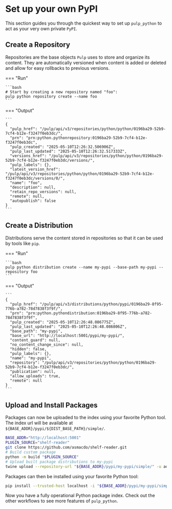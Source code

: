 # Set up your own PyPI

This section guides you through the quickest way to set up `pulp_python` to act as your very own
private `PyPI`.

## Create a Repository

Repositories are the base objects `Pulp` uses to store and organize its content. They are automatically
versioned when content is added or deleted and allow for easy rollbacks to previous versions.

=== "Run"

    ```bash
    # Start by creating a new repository named "foo":
    pulp python repository create --name foo
    ```

=== "Output"

    ```
    {
      "pulp_href": "/pulp/api/v3/repositories/python/python/0196ba29-52b9-7cf4-b12e-f3247f0eb3dc/",
      "prn": "prn:python.pythonrepository:0196ba29-52b9-7cf4-b12e-f3247f0eb3dc",
      "pulp_created": "2025-05-10T12:26:32.506906Z",
      "pulp_last_updated": "2025-05-10T12:26:32.517333Z",
      "versions_href": "/pulp/api/v3/repositories/python/python/0196ba29-52b9-7cf4-b12e-f3247f0eb3dc/versions/",
      "pulp_labels": {},
      "latest_version_href": "/pulp/api/v3/repositories/python/python/0196ba29-52b9-7cf4-b12e-f3247f0eb3dc/versions/0/",
      "name": "foo",
      "description": null,
      "retain_repo_versions": null,
      "remote": null,
      "autopublish": false
    }
    ```

## Create a Distribution

Distributions serve the content stored in repositories so that it can be used by tools like `pip`.

=== "Run"

    ```bash
    pulp python distribution create --name my-pypi --base-path my-pypi --repository foo
    ```

=== "Output"

    ```
    {
      "pulp_href": "/pulp/api/v3/distributions/python/pypi/0196ba29-8f95-776b-a782-78d7838f3f9f/",
      "prn": "prn:python.pythondistribution:0196ba29-8f95-776b-a782-78d7838f3f9f",
      "pulp_created": "2025-05-10T12:26:48.086775Z",
      "pulp_last_updated": "2025-05-10T12:26:48.086806Z",
      "base_path": "my-pypi",
      "base_url": "http://localhost:5001/pypi/my-pypi/",
      "content_guard": null,
      "no_content_change_since": null,
      "hidden": false,
      "pulp_labels": {},
      "name": "my-pypi",
      "repository": "/pulp/api/v3/repositories/python/python/0196ba29-52b9-7cf4-b12e-f3247f0eb3dc/",
      "publication": null,
      "allow_uploads": true,
      "remote": null
    }
    ```

## Upload and Install Packages

Packages can now be uploaded to the index using your favorite Python tool. The index url will be available
at `${BASE_ADDR}/pypi/${DIST_BASE_PATH}/simple/`.

```bash
BASE_ADDR="http://localhost:5001"
PLUGIN_SOURCE="shelf-reader"
git clone https://github.com/asmacdo/shelf-reader.git
# Build custom package
python -m build "$PLUGIN_SOURCE"
# Upload built package distributions to my-pypi
twine upload --repository-url "${BASE_ADDR}/pypi/my-pypi/simple/" -u admin -p password "${PLUGIN_SOURCE}/dist/"*
```

Packages can then be installed using your favorite Python tool:

```bash
pip install --trusted-host localhost -i "${BASE_ADDR}/pypi/my-pypi/simple/" "$PLUGIN_SOURCE"
```

Now you have a fully operational Python package index. Check out the other workflows to see more features of
`pulp_python`.
